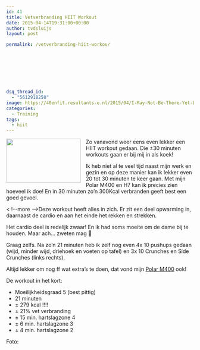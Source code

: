 ```yaml
---
id: 41
title: Vetverbranding HIIT Workout
date: 2015-04-14T19:31:00+00:00
author: tvdsluijs
layout: post

permalink: /vetverbranding-hiit-workou/








dsq_thread_id:
  - "5612918250"
image: https://40enfit.resultants-e.nl/2015/04/I-May-Not-Be-There-Yet-But-I-Am-Closer-Than-I-Was-Yesterday.jpg
categories:
  - Training
tags:
  - hiit
---
```

<a href="https://40enfit.resultants-e.nl/2015/04/I-May-Not-Be-There-Yet-But-I-Am-Closer-Than-I-Was-Yesterday.jpg" imageanchor="1" style="clear: left; float: left; margin-bottom: 1em; margin-right: 1em; text-align: center;"><img border="0" height="118" src="https://40enfit.resultants-e.nl/2015/04/I-May-Not-Be-There-Yet-But-I-Am-Closer-Than-I-Was-Yesterday.jpg" width="200" /></a>
  
Zo vanavond weer eens even lekker een HIIT workout gedaan. Die ±30 minuten workouts gaan er bij mij in als koek!

Ik heb niet al te veel tijd naast mijn werk en gezin en op deze manier kan ik lekker even 20 tot 30 minuten te keer gaan. Met mijn Polar M400 en H7 kan ik precies zien hoeveel ik doe! En in 30 minuten zo&#8217;n 300Kcal verbranden geeft best een goed gevoel.

< !--more -->Deze workout heeft alles in zich. Er zit een deel opwarming in, daarnaast de cardio en aan het einde het rekken en strekken.

<div>
</div>

Het cardio deel is redelijk zwaar! En ik had soms moeite om de dame bij te houden. Maar ach&#8230; zweten mag 🙂

Graag zelfs. Na zo&#8217;n 21 minuten heb ik zelf nog even 4x 10 pushups gedaan (wijd, minder wijd, driehoek en voeten op tafel) en 3x 10&nbsp;Crunches&nbsp;en Side Crunches (links rechts).

Altijd lekker om nog ff wat extra&#8217;s te doen, dat vond mijn&nbsp;<a href="http://www.athleteshop.nl/polar-m400-gps-sporthorloge-zonder-hartslagsensor-zwart" rel="nofollow" target="_blank">Polar M400</a>&nbsp;ook!

De workout in het kort:

  * Moeilijkheidsgraad 5 (best pittig)
  * 21 minuten
  * ± 279 kcal !!!!
  * ± 21% vet verbranding
  * ± 15 min. hartslagzone 4
  * ± 6 min. hartslagzone 3
  * ± 4 min. hartslagzone 2



Foto: